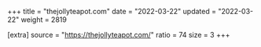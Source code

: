 +++
title = "thejollyteapot.com"
date = "2022-03-22"
updated = "2022-03-22"
weight = 2819

[extra]
source = "https://thejollyteapot.com/"
ratio = 74
size = 3
+++
